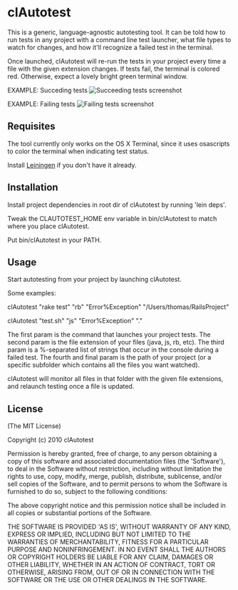 # clAutotest

This is a generic, language-agnostic autotesting tool. It can be told how to run tests in any project with a command line test launcher, what file types to watch for changes, and how it'll recognize a failed test in the terminal.

Once launched, clAutotest will re-run the tests in your project every time a file with the given extension changes. If tests fail, the terminal is colored red. Otherwise, expect a lovely bright green terminal window.

EXAMPLE: Succeding tests
<img src="https://github.com/downloads/thomanil/clAutotest/test-success.png" alt="Succeeding tests screenshot" />
      
EXAMPLE: Failing tests
<img src="https://github.com/downloads/thomanil/clAutotest/test-failure.png" alt="Failing tests screenshot" />

## Requisites

The tool currently only works on the OS X Terminal, since it uses osascripts to color the terminal when indicating test status.

Install [Leiningen](http://github.com/technomancy/leiningen) if you
don't have it already.

## Installation

Install project dependencies in root dir of clAutotest by running 'lein deps'.

Tweak the CLAUTOTEST_HOME env variable in bin/clAutotest to match where you place clAutotest.

Put bin/clAutotest in your PATH.

## Usage

Start autotesting from your project by launching clAutotest. 

Some examples:

clAutotest "rake test" "rb" "Error%Exception" "/Users/thomas/RailsProject"

clAutotest "test.sh" "js" "Error%Exception" "."

The first param is the command that launches your project tests.
The second param is the file extension of your files (java, js, rb, etc).
The third param is a %-separated list of strings that occur in the console during a failed test.
The fourth and final param is the path of your project (or a specific subfolder which contains all the files you want watched).

clAutotest will monitor all files in that folder with the given file extensions, 
and relaunch testing once a file is updated.

## License

(The MIT License)

Copyright (c) 2010 clAutotest

Permission is hereby granted, free of charge, to any person obtaining
a copy of this software and associated documentation files (the
'Software'), to deal in the Software without restriction, including
without limitation the rights to use, copy, modify, merge, publish,
distribute, sublicense, and/or sell copies of the Software, and to
permit persons to whom the Software is furnished to do so, subject to
the following conditions:

The above copyright notice and this permission notice shall be
included in all copies or substantial portions of the Software.

THE SOFTWARE IS PROVIDED 'AS IS', WITHOUT WARRANTY OF ANY KIND,
EXPRESS OR IMPLIED, INCLUDING BUT NOT LIMITED TO THE WARRANTIES OF
MERCHANTABILITY, FITNESS FOR A PARTICULAR PURPOSE AND NONINFRINGEMENT.
IN NO EVENT SHALL THE AUTHORS OR COPYRIGHT HOLDERS BE LIABLE FOR ANY
CLAIM, DAMAGES OR OTHER LIABILITY, WHETHER IN AN ACTION OF CONTRACT,
TORT OR OTHERWISE, ARISING FROM, OUT OF OR IN CONNECTION WITH THE
SOFTWARE OR THE USE OR OTHER DEALINGS IN THE SOFTWARE.




